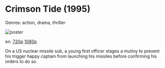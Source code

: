 # Crimson Tide (1995)

Genres: action, drama, thriller

![poster](http://image.tmdb.org/t/p/w500/oDJyDX11HW4j565vUjmFagKxDTQ.jpg)

en:
  [720p](magnet:?xt=urn:btih:9F5B0BE8766524015565DF37F18FCA79B35A9BFF&tr=udp://glotorrents.pw:6969/announce&tr=udp://tracker.opentrackr.org:1337/announce&tr=udp://torrent.gresille.org:80/announce&tr=udp://tracker.openbittorrent.com:80&tr=udp://tracker.coppersurfer.tk:6969&tr=udp://tracker.leechers-paradise.org:6969&tr=udp://p4p.arenabg.ch:1337&tr=udp://tracker.internetwarriors.net:1337)
  [1080p](magnet:?xt=urn:btih:F57FDB6A1EAFC0D28B12DD91AF91500B0F929987&tr=udp://glotorrents.pw:6969/announce&tr=udp://tracker.opentrackr.org:1337/announce&tr=udp://torrent.gresille.org:80/announce&tr=udp://tracker.openbittorrent.com:80&tr=udp://tracker.coppersurfer.tk:6969&tr=udp://tracker.leechers-paradise.org:6969&tr=udp://p4p.arenabg.ch:1337&tr=udp://tracker.internetwarriors.net:1337)
  


On a US nuclear missile sub, a young first officer stages a mutiny to prevent his trigger happy captain from launching his missiles before confirming his orders to do so.